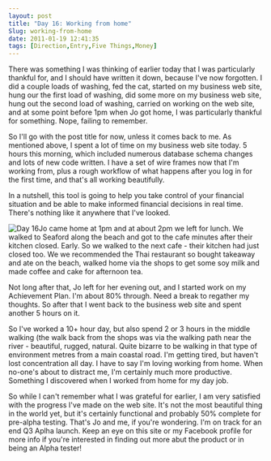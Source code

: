 ```yaml
---
layout: post
title: "Day 16: Working from home"
Slug: working-from-home
date: 2011-01-19 12:41:35
tags: [Direction,Entry,Five Things,Money]
---
```

There was something I was thinking of earlier today that I was particularly thankful for, and I should have written it down, because I've now forgotten. I did a couple loads of washing, fed the cat, started on my business web site, hung our the first load of washing, did some more on my business web site, hung out the second load of washing, carried on working on the web site, and at some point before 1pm when Jo got home, I was particularly thankful for something. Nope, failing to remember.

So I'll go with the post title for now, unless it comes back to me. As mentioned above, I spent a lot of time on my business web site today. 5 hours this morning, which included numerous database schema changes and lots of new code written. I have a set of wire frames now that I'm working from, plus a rough workflow of what happens after you log in for the first time, and that's all working beautifully.

In a nutshell, this tool is going to help you take control of your financial situation and be able to make informed financial decisions in real time. There's nothing like it anywhere that I've looked.

![](https://bendechrai.com/wp-content/uploads/2011/01/day16-300x138.jpg "Day 16")Jo came home at 1pm and at about 2pm we left for lunch. We walked to Seaford along the beach and got to the cafe minutes after their kitchen closed. Early. So we walked to the next cafe - their kitchen had just closed too. We we recommended the Thai restaurant so bought takeaway and ate on the beach, walked home via the shops to get some soy milk and made coffee and cake for afternoon tea.

Not long after that, Jo left for her evening out, and I started work on my Achievement Plan. I'm about 80% through. Need a break to regather my thoughts. So after that I went back to the business web site and spent another 5 hours on it.

So I've worked a 10+ hour day, but also spend 2 or 3 hours in the middle walking (the walk back from the shops was via the walking path near the river - beautiful, rugged, natural. Quite bizarre to be walking in that type of environment metres from a main coastal road. I'm getting tired, but haven't lost concentration all day. I have to say I'm loving working from home. When no-one's about to distract me, I'm certainly much more productive. Something I discovered when I worked from home for my day job.

So while I can't remember what I was grateful for earlier, I am very satisfied with the progress I've made on the web site. It's not the most beautiful thing in the world yet, but it's certainly functional and probably 50% complete for pre-alpha testing. That's Jo and me, if you're wondering. I'm on track for an end Q3 Aplha launch. Keep an eye on this site or my Facebook profile for more info if you're interested in finding out more abut the product or in being an Alpha tester!
